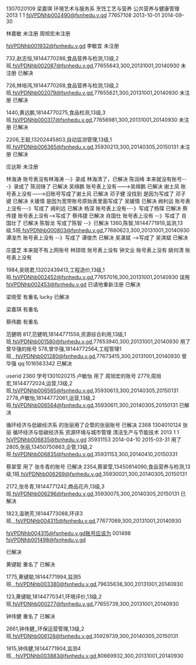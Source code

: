 1307020109	梁嘉琪	环境艺术与服务系	烹饪工艺与营养	公共营养与健康管理	2013	1	1	fsVPDNhb002490@fsnhedu.v.gd	77657108	2013-10-01	2014-09-30


林嘉敏 未注册
周旭宏未注册

fsVPDNhb001932@fsnhedu.v.gd 李敏宜 未注册

732,赵志恒,18144770286,食品营养与检测,13级,2班,fsVPDNhb002087@fsnhedu.v.gd,77655643,300,20131001,20140930 未注册 已解决

726,林培鸿,18144770268,食品营养与检测,13级,2班,fsVPDNhb002079@fsnhedu.v.gd,77655621,300,20131001,20140930 未注册 已解决

1440,黄远鹏,18144770275,食品检测,13级,3班,fsVPDNhb000317@fsnhedu.v.gd,77656981,300,20131001,20140930 未注册 已解决

2206,王聪,13202445803,自动监测管理,13级,1班,fsVPDNhb006365@fsnhedu.v.gd,35930213,300,20140305,20150131
未注册
已解决

庄达斯 未注册


林海涛 账号表没有林海涛 --》录成 林海清了，已解决
陈润峰 本来就没有账号---》录成了 陈润锋了 已解决
吴绵鹏 账号表上没有--->吴绵鹏 已解决
谢土凤 账号表上没有--->旧账号写成了谢土风 已解决
邓子健 没找到 是因为写成了 邓子键 已解决
关媛情 是因为宽带账号原始表里面写成了 吴媛情 已解决
阙利运 账号表上没有---》写成了 阙利远 已解决
杨深 账号表上没有---》写成了杨琛 已解决
蔡传捷 账号表上没有-->写成了 蔡伟捷 已解决
肖国仕 账号表上没有 --》写成了 肖国壮了 已解决
陈智龙 写成了陈智 --》已解决
1360,陈智,18144771919,监测,13级,5班,fsVPDNhb000803@fsnhedu.v.gd,77660623,300,20131001,20140930
谭浚杰 账号表上没有 --》写成了 谭俊杰 已解决
吴湛斌 -->写成了 吴淇斌 已解决




庄盛芝 本来就不有上网账号
林琼晓 账号表上没有
钟文业 账号表上没有
姚何清 账号表上没有



1984,吴晓君,13202439413,工程造价,13级,1班,fsVPDNhb002452@fsnhedu.v.gd,77657016,300,20131001,20140930
误用 fsVPDNhb002453@fsnhedu.v.gd 已请他重新注册 已解决


梁晓莹 有重名 lucky 已解决

梁嘉琪 有重名

蔡伟鹏 有重名


范健明 
817,范健明,18144771556,资源综合利用,13级,1班,fsVPDNhb001580@fsnhedu.v.gd,77653940,300,20131001,20140930
用了曾华强的账号
578,曾华强,18144772564,工程管理1班,,,fsVPDNhb001280@fsnhedu.v.gd,77673415,300,20131001,20140930
曾华强 qq:1016563342
已解决

userid 2360 学号1301020215 卢敏怡 用了 周旭宏的账号
2779,周旭宏,18144772024,运营,13级,2班,fsVPDNhb006565@fsnhedu.v.gd,35930613,300,20140305,20150131
2778,卢敏怡,18144772061,运营,13级,2班,fsVPDNhb006564@fsnhedu.v.gd,35930611,300,20140305,20150131
已解决

循环经济与低碳经济系 的张丽用了企管的张丽账号 已解决
2368	1304010124	张丽	循环经济与低碳经济系	资源环境与城市管理	清洁生产与节能技术	2013	1	1	fsVPDNhb006835@fsnhedu.v.gd	35931153	2014-04-10	2015-03-31
用了
2805,张丽,13450750863,企管,13级,2班,fsVPDNhb006835@fsnhedu.v.gd,35931153,300,20140410,20150331


蔡翠莹 用了 张冬青的账号 已解决
2354,蔡翠莹,13450814090,食品营养与检测,13级,1班,fsVPDNhb006269@fsnhedu.v.gd,35930021,300,20140305,20150131

2172,张冬青,18144771242,商品花卉,13级,3班,fsVPDNhb006296@fsnhedu.v.gd,35930075,300,20140305,20150131
已解决


1823,温艳芳,18144773088,环评3班,,,fsVPDNhb004315@fsnhedu.v.gd,77677069,300,20131001,20140930

fsVPDNhb004315@fsnhedu.v.gd账号应该为 001498 fsVPDNhb001498@fsnhedu.v.gd

已解决

黄键聪 重名了 已解决

1775,黄键聪,18144771994,监测5班,,,fsVPDNhb003380@fsnhedu.v.gd,79635638,300,20131001,20140930

123,黄键聪,18144770341,环境评价,13级,2班,fsVPDNhb000277@fsnhedu.v.gd,77655739,300,20131001,20140930


钟伟健 重名了 已解决

2661,钟伟健,,环保运营管理,13级,2班,fsVPDNhb006128@fsnhedu.v.gd,35929739,300,20140305,20150131

1815,钟伟健,18144771904,监测4班,,,fsVPDNhb003883@fsnhedu.v.gd,80669932,300,20131001,20140930









